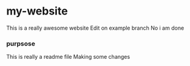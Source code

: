 # my-website
This is a really awesome website
Edit on example branch
No i am done 
### purpsose
This is really a readme file
Making some changes
